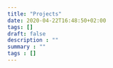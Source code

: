 ```yaml
---
title: "Projects"
date: 2020-04-22T16:48:50+02:00
tags: []
draft: false
description : ""
summary : ""
tags : [] 
---
```


